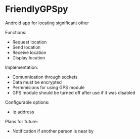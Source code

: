 # FriendlyGPSpy
Android app for locating significant other

Functions:
- Request location
- Send location
- Receive location
- Display location

Implementation:
- Comunnication through sockets
- Data must be encrypted
- Permmisions for using GPS module
- GPS module should be turned off after use if it was disabled

Configurable options:
- Ip address

Plans for future:
- Notification if another person is near by
